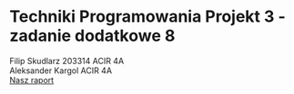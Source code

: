 # Techniki Programowania Projekt 3 - zadanie dodatkowe 8
Filip Skudlarz 203314 ACIR 4A\
Aleksander Kargol ACIR 4A\
[Nasz raport](Raport/raport.ipynb)